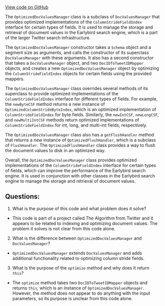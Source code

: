 [View code on GitHub](https://github.com/misbahsy/the-algorithm/src/java/com/twitter/search/core/earlybird/index/column/OptimizedDocValuesManager.java)

The `OptimizedDocValuesManager` class is a subclass of `DocValuesManager` that provides optimized implementations of the `ColumnStrideFieldIndex` interface for certain types of fields. It is used to manage the storage and retrieval of document values in the Earlybird search engine, which is a part of the larger Twitter search infrastructure.

The `OptimizedDocValuesManager` constructor takes a `Schema` object and a segment size as arguments, and calls the constructor of its superclass `DocValuesManager` with these arguments. It also has a second constructor that takes a `DocValuesManager` object, and two `DocIDToTweetIDMapper` objects, and creates a new `OptimizedDocValuesManager` object by optimizing the `ColumnStrideFieldIndex` objects for certain fields using the provided mappers.

The `OptimizedDocValuesManager` class overrides several methods of its superclass to provide optimized implementations of the `ColumnStrideFieldIndex` interface for different types of fields. For example, the `newByteCSF` method returns a new instance of `OptimizedColumnStrideByteIndex`, which is an optimized implementation of `ColumnStrideFieldIndex` for byte fields. Similarly, the `newIntCSF`, `newLongCSF`, and `newMultiIntCSF` methods return optimized implementations of `ColumnStrideFieldIndex` for int, long, and multi-int fields, respectively.

The `OptimizedDocValuesManager` class also has a `getFlushHandler` method that returns a new instance of `OptimizedFlushHandler`, which is a subclass of `FlushHandler`. The `OptimizedFlushHandler` class provides a way to flush the document values to disk in an optimized way.

Overall, the `OptimizedDocValuesManager` class provides optimized implementations of the `ColumnStrideFieldIndex` interface for certain types of fields, which can improve the performance of the Earlybird search engine. It is used in conjunction with other classes in the Earlybird search engine to manage the storage and retrieval of document values.
## Questions: 
 1. What is the purpose of this code and what problem does it solve?
- This code is part of a project called The Algorithm from Twitter and it appears to be related to indexing and optimizing document values. The problem it solves is not clear from this code alone.

2. What is the difference between `OptimizedDocValuesManager` and `DocValuesManager`?
- `OptimizedDocValuesManager` extends `DocValuesManager` and adds additional functionality related to optimizing column stride fields.

3. What is the purpose of the `optimize` method and why does it return `this`?
- The `optimize` method takes two `DocIDToTweetIDMapper` objects and returns `this`, which is an instance of `OptimizedDocValuesManager`. However, the method does not appear to do anything with the input parameters, so its purpose is unclear from this code alone.